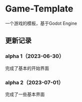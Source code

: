 # Game-Template

一个游戏的模板，基于Godot Engine

## 更新记录

### alpha 1（2023-06-30）

完成了基本的开始界面

### alpha 2（2023-07-01）

完成了一些基本界面
